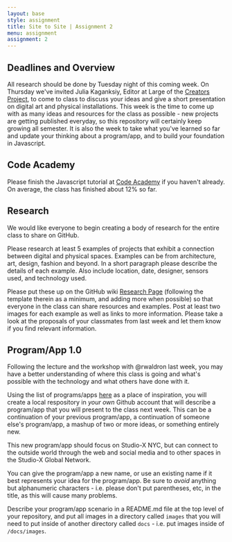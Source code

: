 ```yaml
---
layout: base
style: assignment
title: Site to Site | Assignment 2
menu: assignment
assignment: 2
---
```

## Deadlines and Overview

All research should be done by Tuesday night of this coming week. On Thursday we've invited Julia Kaganksiy, Editor at Large of the [Creators Project](http://thecreatorsproject.vice.com/en_us), to come to class to discuss your ideas and give a short presentation on digital art and physical installations. This week is the time to come up with as many ideas and resources for the class as possible - new projects are getting published everyday, so this repository will certainly keep growing all semester. It is also the week to take what you've learned so far and update your thinking about a program/app, and to build your foundation in Javascript.


## Code Academy

Please finish the Javascript tutorial at [Code Academy](http://www.codecademy.com/learn) if you haven't already. On average, the class has finished about 12% so far.


## Research

We would like everyone to begin creating a body of research for the entire class to share on GitHub.

Please research at least 5 examples of projects that exhibit a connection between digital and physical spaces. Examples can be from architecture, art, design, fashion and beyond. In a short paragraph please describe the details of each example. Also include location, date, designer, sensors used, and technology used. 

Please put these up on the GitHub wiki [Research Page](https://github.com/site2site/site2site.github.io/wiki/Research) (following the template therein as a minimum, and adding more when possible) so that everyone in the class can share resources and examples. Post at least two images for each example as well as links to more information. Please take a look at the proposals of your classmates from last week and let them know if you find relevant information.


## Program/App 1.0

Following the lecture and the workshop with @rwaldron last week, you may have a better understanding of where this class is going and what's possible with the technology and what others have done with it.

Using the list of programs/apps [here](https://github.com/site2site/site2site.github.io/tree/master/programs) as a place of inspiration, you will create a local respository in _your own_ Github account that will describe a program/app that you will present to the class next week. This can be a continuation of your previous program/app, a continuation of someone else's program/app, a mashup of two or more ideas, or something entirely new.

This new program/app should focus on Studio-X NYC, but can connect to the outside world through the web and social media and to other spaces in the Studio-X Global Network. 

You can give the program/app a new name, or use an existing name if it best represents your idea for the program/app. Be sure to _avoid_ anything but alphanumeric characters - i.e. please don't put parentheses, etc, in the title, as this will cause many problems.

Describe your program/app scenario in a README.md file at the top level of your repository, and put all images in a directory called `images` that you will need to put inside of another directory called `docs` - i.e. put images inside of `/docs/images`.
